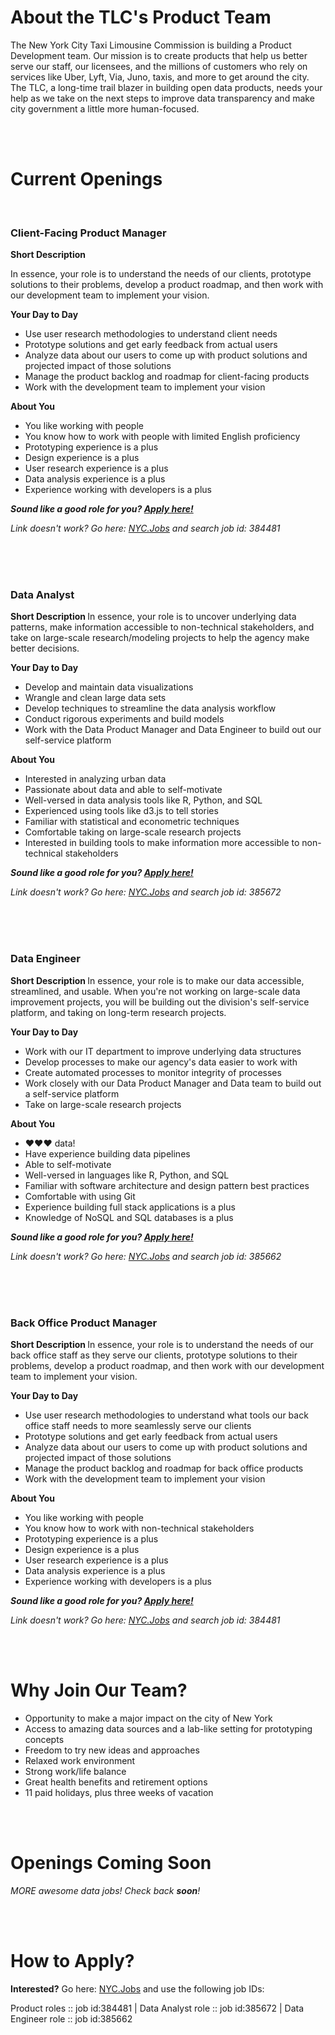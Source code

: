 <h1> About the TLC's Product Team </h1>

The New York City Taxi Limousine Commission is building a Product Development team. Our mission is to create products that help us better serve our staff, our licensees, and the millions of customers who rely on services like Uber, Lyft, Via, Juno, taxis, and more to get around the city. The TLC, a long-time trail blazer in building open data products, needs your help as we take on the next steps to improve data transparency and make city government a little more human-focused.
<p>
<br><br>
</p>
<h1> Current Openings </h1>
<p>
<br>
</p>
<h3> Client-Facing Product Manager </h3>
<b> Short Description </b> <p>  In essence, your role is to understand the needs of our clients, prototype solutions to their problems, develop a product roadmap, and then work with our development team to implement your vision.
 </p>

**Your Day to Day** 
- Use user research methodologies to understand client needs
- Prototype solutions and get early feedback from actual users
- Analyze data about our users to come up with product solutions and projected impact of those solutions
- Manage the product backlog and roadmap for client-facing products
- Work with the development team to implement your vision

**About You** 
- You like working with people
- You know how to work with people with limited English proficiency
- Prototyping experience is a plus
- Design experience is a plus
- User research experience is a plus
- Data analysis experience is a plus
- Experience working with developers is a plus

***Sound like a good role for you?  [Apply here!](https://a127-jobs.nyc.gov/psc/nycjobs/EMPLOYEE/HRMS/c/HRS_HRAM.HRS_APP_SCHJOB.GBL?Page=HRS_APP_JBPST&Action=U&FOCUS=Applicant&SiteId=1&JobOpeningId=384481&PostingSeq=1)***

*Link doesn't work? Go here: [NYC.Jobs](https://a127-jobs.nyc.gov/) and search job id: 384481*
<p>
<br><br><br>
</p>
<h3> Data Analyst </h3>
<p> <b> Short Description </b> In essence, your role is to uncover underlying data patterns, make information accessible to non-technical stakeholders, and take on large-scale research/modeling projects to help the agency make better decisions.
</p>

**Your Day to Day** 
- Develop and maintain data visualizations
- Wrangle and clean large data sets
- Develop techniques to streamline the data analysis workflow
- Conduct rigorous experiments and build models 
- Work with the Data Product Manager and Data Engineer to build out our self-service platform

**About You** 
- Interested in analyzing urban data
- Passionate about data and able to self-motivate
- Well-versed in data analysis tools like R, Python, and SQL
- Experienced using tools like d3.js to tell stories
- Familiar with statistical and econometric techniques
- Comfortable taking on large-scale research projects
- Interested in building tools to make information more accessible to non-technical stakeholders

***Sound like a good role for you?  [Apply here!](https://a127-jobs.nyc.gov/psc/nycjobs/EMPLOYEE/HRMS/c/HRS_HRAM.HRS_APP_SCHJOB.GBL?Page=HRS_APP_JBPST&Action=U&FOCUS=Applicant&SiteId=1&JobOpeningId=385672&PostingSeq=1)***

*Link doesn't work? Go here: [NYC.Jobs](https://a127-jobs.nyc.gov/) and search job id: 385672*
<p>
<br><br><br>
</p>
<h3> Data Engineer </h3> 
<p> <b> Short Description </b> In essence, your role is to make our data accessible, streamlined, and usable. When you're not working on large-scale data improvement projects, you will be building out the division's self-service platform, and taking on long-term research projects.
 </p>

**Your Day to Day** 
- Work with our IT department to improve underlying data structures
- Develop processes to make our agency's data easier to work with
- Create automated processes to monitor integrity of processes
- Work closely with our Data Product Manager and Data team to build out a self-service platform
- Take on large-scale research projects

**About You** 
- ♥♥♥ data!
- Have experience building data pipelines
- Able to self-motivate
- Well-versed in languages like R, Python, and SQL
- Familiar with software architecture and design pattern best practices
- Comfortable with using Git
- Experience building full stack applications is a plus
- Knowledge of NoSQL and SQL databases is a plus

***Sound like a good role for you?  [Apply here!](https://a127-jobs.nyc.gov/psc/nycjobs/EMPLOYEE/HRMS/c/HRS_HRAM.HRS_APP_SCHJOB.GBL?Page=HRS_APP_JBPST&Action=U&FOCUS=Applicant&SiteId=1&JobOpeningId=385662&PostingSeq=1)***

*Link doesn't work? Go here: [NYC.Jobs](https://a127-jobs.nyc.gov/) and search job id: 385662*
<p>
<br><br><br>
</p>
<h3> Back Office Product Manager </h3>
<p> <b> Short Description </b>  In essence, your role is to understand the needs of our back office staff as they serve our clients, prototype solutions to their problems, develop a product roadmap, and then work with our development team to implement your vision.
 </p>

**Your Day to Day** 
- Use user research methodologies to understand what tools our back office staff needs to more seamlessly serve our clients
- Prototype solutions and get early feedback from actual users
- Analyze data about our users to come up with product solutions and projected impact of those solutions
- Manage the product backlog and roadmap for back office products
- Work with the development team to implement your vision

**About You** 
- You like working with people
- You know how to work with non-technical stakeholders
- Prototyping experience is a plus
- Design experience is a plus
- User research experience is a plus
- Data analysis experience is a plus
- Experience working with developers is a plus

***Sound like a good role for you?  [Apply here!](https://a127-jobs.nyc.gov/psc/nycjobs/EMPLOYEE/HRMS/c/HRS_HRAM.HRS_APP_SCHJOB.GBL?Page=HRS_APP_JBPST&Action=U&FOCUS=Applicant&SiteId=1&JobOpeningId=384481&PostingSeq=1)***

*Link doesn't work? Go here: [NYC.Jobs](https://a127-jobs.nyc.gov/) and search job id: 384481*
<p>
<br><br>
</p>
<h1> Why Join Our Team? </h1>

- Opportunity to make a major impact on the city of New York
- Access to amazing data sources and a lab-like setting for prototyping concepts
- Freedom to try new ideas and approaches
- Relaxed work environment
- Strong work/life balance
- Great health benefits and retirement options
- 11 paid holidays, plus three weeks of vacation

<p>
<br><br>
</p>
<h1> Openings Coming Soon  </h1>

_MORE awesome data jobs! Check back **soon**!_
<p>
<br><br>
</p>
<h1> How to Apply?   </h1>

**Interested?** Go here: [NYC.Jobs](https://a127-jobs.nyc.gov/) and use the following job IDs:

Product roles :: job id:384481 | Data Analyst role :: job id:385672 | Data Engineer role :: job id:385662
